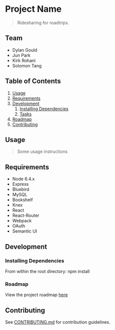 # Project Name

> Ridesharing for roadtrips.

## Team

  - Dylan Gould
  - Jun Park
  - Kirk Rohani
  - Solomon Tang

## Table of Contents

1. [Usage](#Usage)
1. [Requirements](#requirements)
1. [Development](#development)
    1. [Installing Dependencies](#installing-dependencies)
    1. [Tasks](#tasks)
1. [Roadmap](#roadmap)
1. [Contributing](#contributing)

## Usage

> Some usage instructions

## Requirements

- Node 6.4.x
- Express
- Bluebird
- MySQL
- Bookshelf
- Knex
- React
- React-Router
- Webpack
- OAuth
- Semantic UI

## Development

### Installing Dependencies

From within the root directory:
npm install

### Roadmap

View the project roadmap [here](https://docs.google.com/spreadsheets/d/1qvELqspwBzu_og30xSAj4ViRLPGYnv1LJnIDYHPKNvE/edit#gid=0)


## Contributing

See [CONTRIBUTING.md](CONTRIBUTING.md) for contribution guidelines.
